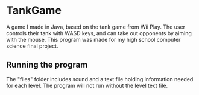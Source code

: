 # TankGame
A game I made in Java, based on the tank game from Wii Play.  The user controls their tank with WASD keys, and can 
take out opponents by aiming with the mouse.  This program was made for my high school computer science final 
project.

## Running the program
The "files" folder includes sound and a text file holding information needed for each level.  The program will not
run without the level text file.
